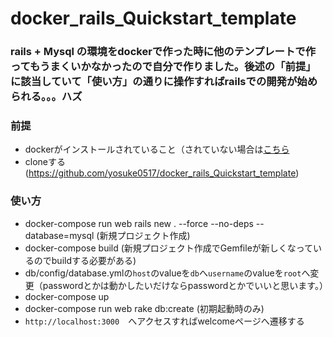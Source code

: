 # docker_rails_Quickstart_template
### rails + Mysql の環境をdockerで作った時に他のテンプレートで作ってもうまくいかなかったので自分で作りました。後述の「前提」に該当していて「使い方」の通りに操作すればrailsでの開発が始められる。。。ハズ

### 前提
- dockerがインストールされていること（されていない場合は[こちら](https://qiita.com/scrummasudar/items/750aa52f4e0e747eed68)
- cloneする(https://github.com/yosuke0517/docker_rails_Quickstart_template)

### 使い方
- docker-compose run web rails new . --force --no-deps --database=mysql (新規プロジェクト作成)
- docker-compose build (新規プロジェクト作成でGemfileが新しくなっているのでbuildする必要がある)
- db/config/database.ymlの`host`のvalueを`db`へ`username`のvalueを`root`へ変更（passwordとかは動かしたいだけならpasswordとかでいいと思います。）
- docker-compose up
- docker-compose run web rake db:create (初期起動時のみ)
- `http://localhost:3000`　へアクセスすればwelcomeページへ遷移する
